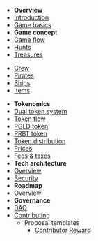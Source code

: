 <!-- doc/_sidebar.md -->

* **Overview**
* [Introduction](README.md)
* [Game basics](overview/game_basics.md)
* **Game concept**
* [Game flow](game_concept/game_flow.md)
* [Hunts](game_concept/hunts.md)
* [Treasures](game_concept/treasures.md)
<!--* [Ship wrecks (coming soon)](game_concept/ship_wrecks.md)-->
* [Crew](game_concept/crew.md)
* [Pirates](game_concept/pirates.md)
* [Ships](game_concept/ships.md)
* [Items](game_concept/items.md)
<!--* [Future concepts](game_concept/future_concepts.md)-->
* **Tokenomics**
* [Dual token system](tokenomics/dual_token.md)
* [Token flow](tokenomics/token_flow.md)
* [PGLD token](tokenomics/pgld_token.md)
* [PRBT token](tokenomics/prbt_token.md)
* [Token distribution](tokenomics/token_distribution.md)
* [Prices](tokenomics/prices.md)
* [Fees & taxes](tokenomics/fees_and_taxes.md)
* **Tech architecture**
* [Overview](tech_architecture/overview.md)
* [Security](tech_architecture/security.md)
* **Roadmap**
* [Overview](roadmap/overview.md)
* **Governance**
* [DAO](governance/dao.md)
* [Contributing](governance/contributing.md)
    * Proposal templates
      * [Contributor Reward](governance/proposal_templates/contributor_reward_template.md)

